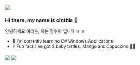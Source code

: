 <img src="https://github-readme-stats.vercel.app/api/pin/?username=today-is-cinthia&repo=today-is-cinthia&title_color=70a5fd&icon_color=bf91f3&text_color=38bdae&bg_color=1a1b27">

### Hi there, my name is cinthia 👋

안녕하세요 여러분, 저는 정수아 입니다 ㅠ ㅠ


- 🌱 I’m currently learning C# Windows Applications
- ⚡ Fun fact: I've got 2 baby turtles. Mango and Capuccino 🐢🐢


<img src="https://github-readme-stats.vercel.app/api?username=today-is-cinthia&&show_icons=true&title_color=70a5fd&icon_color=bf91f3&text_color=38bdae&bg_color=1a1b27">


<img src="https://github-readme-stats.vercel.app/api/top-langs/?username=today-is-cinthia&layout=compact&title_color=70a5fd&icon_color=bf91f3&text_color=38bdae&bg_color=1a1b27">
